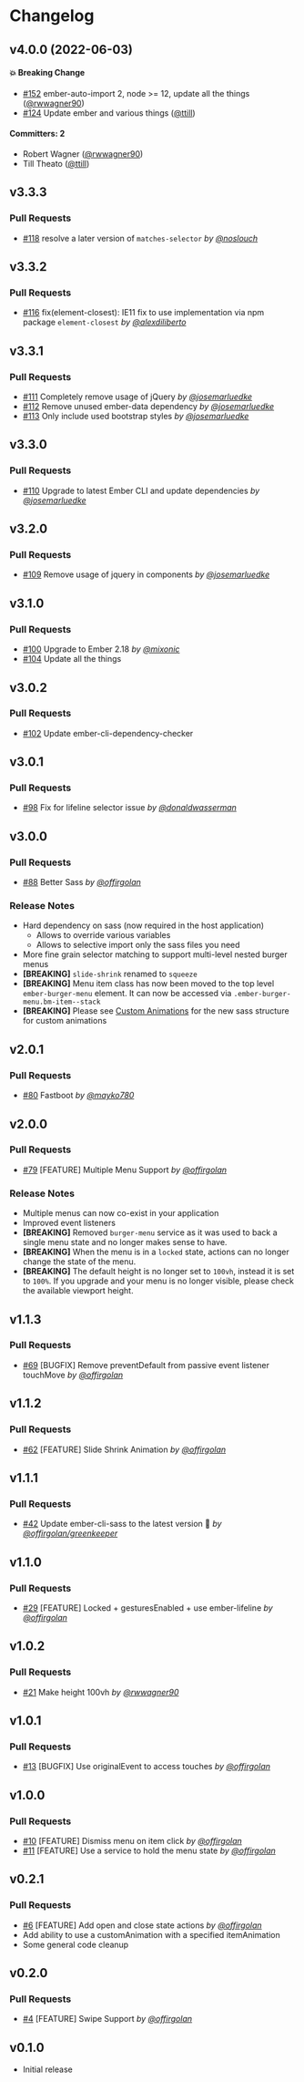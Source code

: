 # Changelog


## v4.0.0 (2022-06-03)

#### :boom: Breaking Change
* [#152](https://github.com/adopted-ember-addons/ember-burger-menu/pull/152) ember-auto-import 2, node >= 12, update all the things ([@rwwagner90](https://github.com/rwwagner90))
* [#124](https://github.com/adopted-ember-addons/ember-burger-menu/pull/124) Update ember and various things ([@ttill](https://github.com/ttill))

#### Committers: 2
- Robert Wagner ([@rwwagner90](https://github.com/rwwagner90))
- Till Theato ([@ttill](https://github.com/ttill))

## v3.3.3

### Pull Requests

- [#118](https://github.com/adopted-ember-addons/ember-burger-menu/pull/118) resolve a later version of `matches-selector` _by [@noslouch](https://github.com/noslouch)_

## v3.3.2

### Pull Requests

- [#116](https://github.com/adopted-ember-addons/ember-burger-menu/pull/116) fix(element-closest): IE11 fix to use implementation via npm package `element-closest` _by [@alexdiliberto](https://github.com/alexdiliberto)_

## v3.3.1

### Pull Requests

- [#111](https://github.com/adopted-ember-addons/ember-burger-menu/pull/111) Completely remove usage of jQuery _by [@josemarluedke](https://github.com/josemarluedke)_
- [#112](https://github.com/adopted-ember-addons/ember-burger-menu/pull/112) Remove unused ember-data dependency _by [@josemarluedke](https://github.com/josemarluedke)_
- [#113](https://github.com/adopted-ember-addons/ember-burger-menu/pull/113) Only include used bootstrap styles _by [@josemarluedke](https://github.com/josemarluedke)_

## v3.3.0

### Pull Requests

- [#110](https://github.com/adopted-ember-addons/ember-burger-menu/pull/110) Upgrade to latest Ember CLI and update dependencies _by [@josemarluedke](https://github.com/josemarluedke)_

## v3.2.0

### Pull Requests

- [#109](https://github.com/adopted-ember-addons/ember-burger-menu/pull/109) Remove usage of jquery in components _by [@josemarluedke](https://github.com/josemarluedke)_

## v3.1.0

### Pull Requests

- [#100](https://github.com/adopted-ember-addons/ember-burger-menu/pull/100) Upgrade to Ember 2.18 _by [@mixonic](https://github.com/mixonic)_
- [#104](https://github.com/adopted-ember-addons/ember-burger-menu/pull/104) Update all the things

## v3.0.2

### Pull Requests

- [#102](https://github.com/adopted-ember-addons/ember-burger-menu/pull/102) Update ember-cli-dependency-checker

## v3.0.1

### Pull Requests

- [#98](https://github.com/adopted-ember-addons/ember-burger-menu/pull/98) Fix for lifeline selector issue _by [@donaldwasserman](https://github.com/donaldwasserman)_

## v3.0.0

### Pull Requests

- [#88](https://github.com/adopted-ember-addons/ember-burger-menu/pull/88) Better Sass _by [@offirgolan](https://github.com/offirgolan)_

### Release Notes

- Hard dependency on sass (now required in the host application)
  - Allows to override various variables
  - Allows to selective import only the sass files you need
- More fine grain selector matching to support multi-level nested burger menus
- **[BREAKING]** `slide-shrink` renamed to `squeeze`
- **[BREAKING]** Menu item class has now been moved to the top level `ember-burger-menu` element. It can now be accessed via `.ember-burger-menu.bm-item--stack`
- **[BREAKING]** Please see [Custom Animations](https://github.com/adopted-ember-addons/ember-burger-menu#custom-animations) for the new sass structure for custom animations

## v2.0.1

### Pull Requests

- [#80](https://github.com/adopted-ember-addons/ember-burger-menu/pull/80) Fastboot _by [@mayko780](https://github.com/mayko780)_

## v2.0.0

### Pull Requests

- [#79](https://github.com/adopted-ember-addons/ember-burger-menu/pull/79) [FEATURE] Multiple Menu Support _by [@offirgolan](https://github.com/offirgolan)_

### Release Notes

- Multiple menus can now co-exist in your application
- Improved event listeners
- **[BREAKING]** Removed `burger-menu` service as it was used to back a single menu state and no longer makes sense to have.
- **[BREAKING]** When the menu is in a `locked` state, actions can no longer change the state of the menu.
- **[BREAKING]** The default height is no longer set to `100vh`, instead it is set to `100%`. If you upgrade and your menu is no longer visible, please check the available viewport height.

## v1.1.3

### Pull Requests

- [#69](https://github.com/adopted-ember-addons/ember-burger-menu/pull/69) [BUGFIX] Remove preventDefault from passive event listener touchMove _by [@offirgolan](https://github.com/offirgolan)_

## v1.1.2

### Pull Requests

- [#62](https://github.com/adopted-ember-addons/ember-burger-menu/pull/62) [FEATURE] Slide Shrink Animation _by [@offirgolan](https://github.com/offirgolan)_

## v1.1.1

### Pull Requests

- [#42](https://github.com/adopted-ember-addons/ember-burger-menu/pull/42) Update ember-cli-sass to the latest version 🚀 _by [@offirgolan/greenkeeper](https://github.com/offirgolan/greenkeeper)_

## v1.1.0

### Pull Requests

- [#29](https://github.com/adopted-ember-addons/ember-burger-menu/pull/29) [FEATURE] Locked + gesturesEnabled + use ember-lifeline _by [@offirgolan](https://github.com/offirgolan)_

## v1.0.2

### Pull Requests

- [#21](https://github.com/adopted-ember-addons/ember-burger-menu/pull/21) Make height 100vh _by [@rwwagner90](https://github.com/rwwagner90)_

## v1.0.1

### Pull Requests

- [#13](https://github.com/adopted-ember-addons/ember-burger-menu/pull/13) [BUGFIX] Use originalEvent to access touches _by [@offirgolan](https://github.com/offirgolan)_

## v1.0.0

### Pull Requests

- [#10](https://github.com/adopted-ember-addons/ember-burger-menu/pull/10) [FEATURE] Dismiss menu on item click _by [@offirgolan](https://github.com/offirgolan)_
- [#11](https://github.com/adopted-ember-addons/ember-burger-menu/pull/11) [FEATURE] Use a service to hold the menu state _by [@offirgolan](https://github.com/offirgolan)_

## v0.2.1

### Pull Requests

- [#6](https://github.com/adopted-ember-addons/ember-burger-menu/pull/6) [FEATURE] Add open and close state actions _by [@offirgolan](https://github.com/offirgolan)_
- Add ability to use a customAnimation with a specified itemAnimation
- Some general code cleanup

## v0.2.0

### Pull Requests

- [#4](https://github.com/adopted-ember-addons/ember-burger-menu/pull/4) [FEATURE] Swipe Support _by [@offirgolan](https://github.com/offirgolan)_

## v0.1.0

- Initial release
